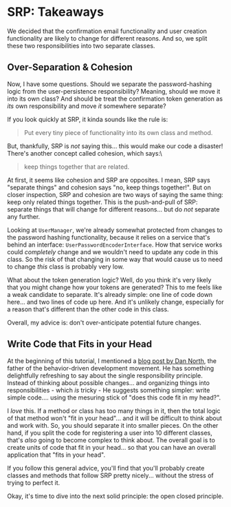 # SRP: Takeaways

We decided that the confirmation email functionality and user creation functionality
are likely to change for different reasons. And so, we split these two
responsibilities into two separate classes.

## Over-Separation & Cohesion

Now, I have some questions. Should we separate the password-hashing logic from the
user-persistence responsibility? Meaning, should we move it into its own class? And
should be treat the confirmation token generation as *its* own responsibility
and move *it* somewhere separate?

If you look quickly at SRP, it kinda sounds like the rule is:

> Put every tiny piece of functionality into its own class and method.

But, thankfully, SRP is *not* saying this... this would make our code a disaster!
There's another concept called cohesion, which says:\

> keep things together that are related.

At first, it seems like cohesion and SRP are opposites. I mean, SRP says
"separate things" and cohesion says "no, keep things together!". But on closer
inspection, SRP and cohesion are two ways of saying the same thing: keep only
related things together. This is the push-and-pull of SRP: separate things that will
change for different reasons... but do *not* separate any further.

Looking at `UserManager`, we're already somewhat protected from changes to the
password hashing functionality, because it relies on a service that's behind an
interface: `UserPasswordEncoderInterface`. How that service works could *completely*
change and we wouldn't need to update any code in this class. So the risk of that
changing in some way that would cause us to need to change *this* class is probably
very low.

What about the token generation logic? Well, do you think it's very likely
that you might change how your tokens are generated? This to me feels like a weak
candidate to separate. It's already simple: one line of code down here... and two
lines of code up here. And it's unlikely change, especially for a reason that's
different than the other code in this class.

Overall, my advice is: don't over-anticipate potential future changes.

## Write Code that Fits in your Head

At the beginning of this tutorial, I mentioned a
[blog post by Dan North](https://dannorth.net/2021/03/16/cupid-the-back-story/amp/),
the father of the behavior-driven development movement. He has something delightfully
refreshing to say about the single responsibility principle. Instead of thinking
about possible changes... and organizing things into responsibilities - which *is*
tricky - He suggests something simpler: write simple code.... using the mesuring
stick of "does this code fit in my head?".

I *love* this. If a method or class has too many things in it, then the total logic
of that method won't "fit in your head"... and it will be difficult to think about
and work with. So, you should separate it into smaller pieces. On the other hand,
if you split the code for registering a user into 10 different classes, that's *also*
going to become complex to think about. The overall goal is to create units of code
that fit in your head... so that you can have an overall application that "fits in
your head".

If you follow this general advice, you'll find that you'll probably create
classes and methods that follow SRP pretty nicely... without the stress of trying
to perfect it.

Okay, it's time to dive into the next solid principle: the open closed principle.
